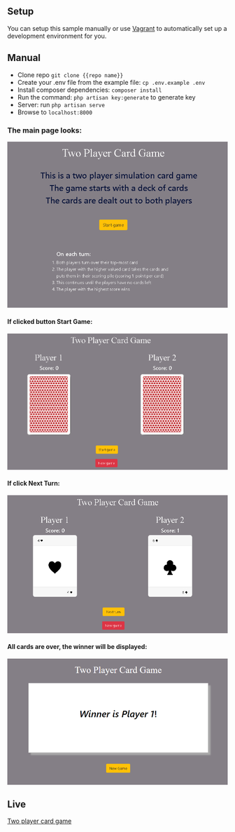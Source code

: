 ## Setup
You can setup this sample manually or use [Vagrant](https://www.vagrantup.com/) to automatically set up a development environment for you.

## Manual
* Clone repo ```git clone {{repo name}}```
* Create your .env file from the example file: ```cp .env.example .env```
* Install composer dependencies: ```composer install```
* Run the command: ```php artisan key:generate``` to generate key
* Server: run ```php artisan serve```
* Browse to ```localhost:8000```

### The main page looks:
![Log](https://github.com/Minakshi-Chidrawar/two_player_card_game/blob/master/images/main.png)  

#### If clicked button Start Game:
![Log](https://github.com/Minakshi-Chidrawar/two_player_card_game/blob/master/images/startGame.png)  

#### If click Next Turn:
![Log](https://github.com/Minakshi-Chidrawar/two_player_card_game/blob/master/images/makeTurns.png)  

#### All cards are over, the winner will be displayed:
![Log](https://github.com/Minakshi-Chidrawar/two_player_card_game/blob/master/images/winner.png)  


## Live
[Two player card game](http://cardgame.minakshichidrawar.co.uk/)